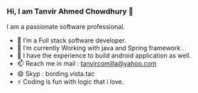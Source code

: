 ### Hi, I am Tanvir Ahmed Chowdhury 👋
I am a passionate software professional.

- 🔭 I’m a Full stack software developer.
- 🌱 I’m currently Working with java and Spring framework .
- 👯 I have the experience to build android application as well.
- 📫 Reach me in mail : tanvircomilla@yahoo.com
- 😄 Skyp : bording.vista.tac
- ⚡ Coding is fun with logic that i love.

